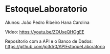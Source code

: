 # EstoqueLaboratorio

Alunos: 
João Pedro Ribeiro
Hana Carolina

Video: https://youtu.be/ZOUxeQHOgEE

Repositorio com a API e o Banco de Dados: https://github.com/jp3dr0/APIEstoqueLaboratorio
